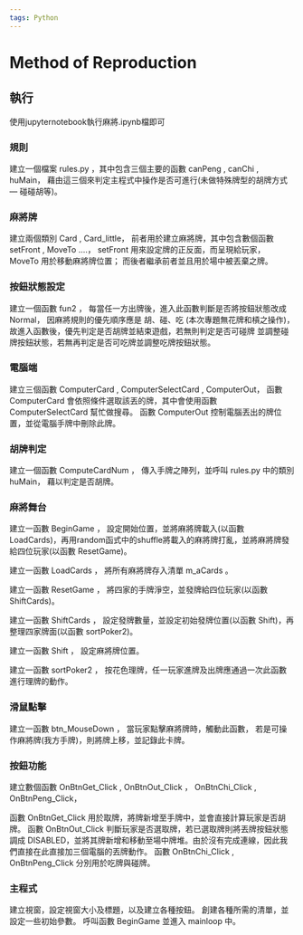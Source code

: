 ```yaml
---
tags: Python
---
```


# Method of Reproduction
## 執行
使用jupyternotebook執行麻將.ipynb檔即可

### 規則

建立一個檔案 rules.py ，其中包含三個主要的函數 canPeng , canChi , huMain，
藉由這三個來判定主程式中操作是否可進行(未做特殊牌型的胡牌方式 — 碰碰胡等)。

### 麻將牌

建立兩個類別 Card , Card_little， 
前者用於建立麻將牌，其中包含數個函數 setFront , MoveTo ....，
setFront 用來設定牌的正反面，而呈現給玩家，
MoveTo   用於移動麻將牌位置；
而後者繼承前者並且用於場中被丟棄之牌。

### 按鈕狀態設定

建立一個函數 fun2 ，
每當任一方出牌後，進入此函數判斷是否將按鈕狀態改成 Normal，
因麻將規則的優先順序應是 胡、碰、吃 (本次專題無花牌和槓之操作)，
故進入函數後，優先判定是否胡牌並結束遊戲，若無則判定是否可碰牌
並調整碰牌按鈕狀態，若無再判定是否可吃牌並調整吃牌按鈕狀態。

### 電腦端

建立三個函數 ComputerCard , ComputerSelectCard , ComputerOut，
函數 ComputerCard 會依照條件選取該丟的牌，其中會使用函數 ComputerSelectCard 幫忙做搜尋。
函數 ComputerOut 控制電腦丟出的牌位置，並從電腦手牌中刪除此牌。

### 胡牌判定

建立一個函數 ComputeCardNum ，
傳入手牌之陣列，並呼叫 rules.py 中的類別 huMain，
藉以判定是否胡牌。

### 麻將舞台

建立一函數 BeginGame ，
設定開始位置，並將麻將牌載入(以函數 LoadCards)，再用random函式中的shuffle將載入的麻將牌打亂，並將麻將牌發給四位玩家(以函數 ResetGame)。

建立一函數 LoadCards ，
將所有麻將牌存入清單 m_aCards 。 

建立一函數 ResetGame ，
將四家的手牌淨空，並發牌給四位玩家(以函數 ShiftCards)。

建立一函數 ShiftCards ，
設定發牌數量，並設定初始發牌位置(以函數 Shift)，再整理四家牌面(以函數 sortPoker2)。

建立一函數 Shift ，
設定麻將牌位置。

建立一函數 sortPoker2 ，
按花色理牌，任一玩家進牌及出牌應通過一次此函數進行理牌的動作。

### 滑鼠點擊

建立一函數 btn_MouseDown ，
當玩家點擊麻將牌時，觸動此函數，
若是可操作麻將牌(我方手牌)，則將牌上移，並記錄此卡牌。

### 按鈕功能

建立數個函數 OnBtnGet_Click , OnBtnOut_Click ， OnBtnChi_Click , OnBtnPeng_Click，

函數 OnBtnGet_Click 用於取牌，將牌新增至手牌中，並會直接計算玩家是否胡牌。
函數 OnBtnOut_Click 判斷玩家是否選取牌，若已選取牌則將丟牌按鈕狀態調成 DISABLED，並將其牌新增和移動至場中牌堆。由於沒有完成連線，因此我們直接在此直接加三個電腦的丟牌動作。
函數 OnBtnChi_Click , OnBtnPeng_Click 分別用於吃牌與碰牌。

### 主程式

建立視窗，設定視窗大小及標題，以及建立各種按鈕。
創建各種所需的清單，並設定一些初始參數。
呼叫函數 BeginGame 並進入 mainloop 中。
